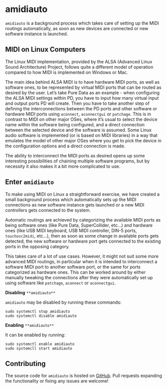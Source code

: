 # amidiauto

`amidiauto`  is a background process which takes care of setting up the MIDI routings automatically, as soon as new devices are connected or new software instance is launched.


## MIDI on Linux Computers

The Linux MIDI implementation, provided by the ALSA (Advanced Linux Sound Architecture) Project, follows quite a different model of operation compared to how MIDI is implemented on Windows or Mac.

The main idea behind ALSA MIDI is to have hardware MIDI ports, as well as software ones, to be represented by virtual MIDI ports that can be routed as desired by the user. Let’s take Pure Data as an example - when configuring the ALSA MIDI settings within PD, you have to input how many virtual input and output ports PD will create. Then you have to take another step of defining the interconnections between the PD ports and other software or hardware MIDI ports using `aconnect`, `aconnectgui` or `patchage`. This is in contrast to MIDI on other major OSes, where it’s usual to select the device name within the software being configured, and a direct connection between the selected device and the software is assumed. Some Linux audio software is implemented (or is based on MIDI libraries) in a way that emulates the model of other major OSes where you get to pick the device in the configuration options and a direct connection is made.

The ability to interconnect the MIDI ports as desired opens up some interesting possibilities of chaining multiple software programs, but by necessity it also makes it a bit more complicated to use.


## Enter `amidiauto`

To make using MIDI on Linux a straightforward exercise, we have created a small background process which automatically sets up the MIDI connections as new software instance gets launched or a new MIDI controllers gets connected to the system.

Automatic routings are achieved by categorizing the available MIDI ports as being software ones (like Pure Data, SuperCollider, etc…) and hardware ones (like USB MIDI keyboard, USB MIDI controller, DIN-5 ports, `touchosc2midi`, etc…), then as soon as some change in available ports gets detected, the new software or hardware port gets connected to the existing ports in the opposing category.

This takes care of a lot of use cases. However, it might not suit some more advanced MIDI routings, in particular when it is intended to interconnect a software MIDI port to another software port, or the same for ports categorized as hardware ones. This can be worked around by either manually tweaking the connections after they were automatically set up using software like `patchage`, `aconnect` or `aconnectgui`.

**Disabling** `**amidiauto**`

`amidiauto` may be disabled by running these commands:


    sudo systemctl stop amidiauto
    sudo systemctl disable amidiauto

**Enabling** `**amidiauto**`

It can be enabled by running:


    sudo systemctl enable amidiauto
    sudo systemcll start amidiauto


## Contributing

The source code for `amidiauto` is hosted on [GitHub](https://github.com/BlokasLabs/amidiauto). Pull requests expanding the functionality or fixing any issues are welcome!

